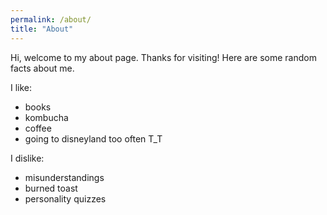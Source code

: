 ```yaml
---
permalink: /about/
title: "About"
---
```


Hi, welcome to my about page. Thanks for visiting! Here are some random facts about me.

I like:

- books
- kombucha
- coffee
- going to disneyland too often T_T

I dislike:

- misunderstandings
- burned toast
- personality quizzes
